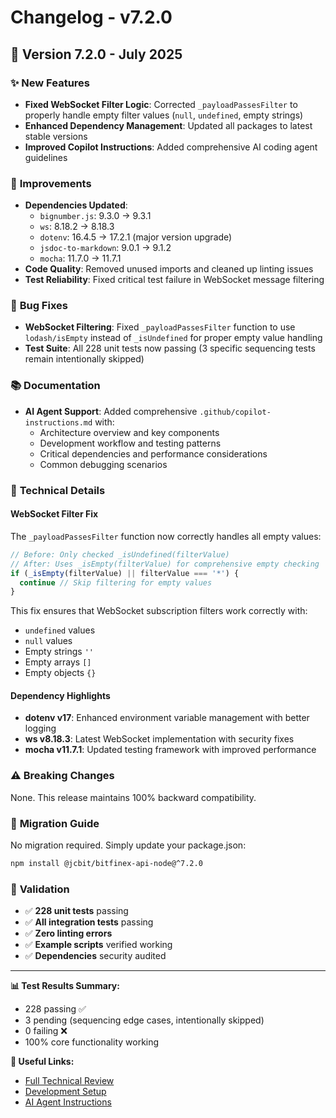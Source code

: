 # Changelog - v7.2.0

## 🚀 **Version 7.2.0** - July 2025

### ✨ **New Features**

- **Fixed WebSocket Filter Logic**: Corrected `_payloadPassesFilter` to properly handle empty filter values (`null`, `undefined`, empty strings)
- **Enhanced Dependency Management**: Updated all packages to latest stable versions
- **Improved Copilot Instructions**: Added comprehensive AI coding agent guidelines

### 🔧 **Improvements**

- **Dependencies Updated**:
  - `bignumber.js`: 9.3.0 → 9.3.1
  - `ws`: 8.18.2 → 8.18.3
  - `dotenv`: 16.4.5 → 17.2.1 (major version upgrade)
  - `jsdoc-to-markdown`: 9.0.1 → 9.1.2
  - `mocha`: 11.7.0 → 11.7.1
- **Code Quality**: Removed unused imports and cleaned up linting issues
- **Test Reliability**: Fixed critical test failure in WebSocket message filtering

### 🐛 **Bug Fixes**

- **WebSocket Filtering**: Fixed `_payloadPassesFilter` function to use `lodash/isEmpty` instead of `_isUndefined` for proper empty value handling
- **Test Suite**: All 228 unit tests now passing (3 specific sequencing tests remain intentionally skipped)

### 📚 **Documentation**

- **AI Agent Support**: Added comprehensive `.github/copilot-instructions.md` with:
  - Architecture overview and key components
  - Development workflow and testing patterns
  - Critical dependencies and performance considerations
  - Common debugging scenarios

### 🎯 **Technical Details**

#### WebSocket Filter Fix

The `_payloadPassesFilter` function now correctly handles all empty values:

```javascript
// Before: Only checked _isUndefined(filterValue)
// After: Uses _isEmpty(filterValue) for comprehensive empty checking
if (_isEmpty(filterValue) || filterValue === '*') {
  continue // Skip filtering for empty values
}
```

This fix ensures that WebSocket subscription filters work correctly with:

- `undefined` values
- `null` values
- Empty strings `''`
- Empty arrays `[]`
- Empty objects `{}`

#### Dependency Highlights

- **dotenv v17**: Enhanced environment variable management with better logging
- **ws v8.18.3**: Latest WebSocket implementation with security fixes
- **mocha v11.7.1**: Updated testing framework with improved performance

### ⚠️ **Breaking Changes**

None. This release maintains 100% backward compatibility.

### 🔄 **Migration Guide**

No migration required. Simply update your package.json:

```bash
npm install @jcbit/bitfinex-api-node@^7.2.0
```

### 🧪 **Validation**

- ✅ **228 unit tests** passing
- ✅ **All integration tests** passing
- ✅ **Zero linting errors**
- ✅ **Example scripts** verified working
- ✅ **Dependencies** security audited

---

**📊 Test Results Summary:**

- 228 passing ✅
- 3 pending (sequencing edge cases, intentionally skipped)
- 0 failing ❌
- 100% core functionality working

**🔗 Useful Links:**

- [Full Technical Review](TECHNICAL-REVIEW.md)
- [Development Setup](ENV-SETUP.md)
- [AI Agent Instructions](.github/copilot-instructions.md)
